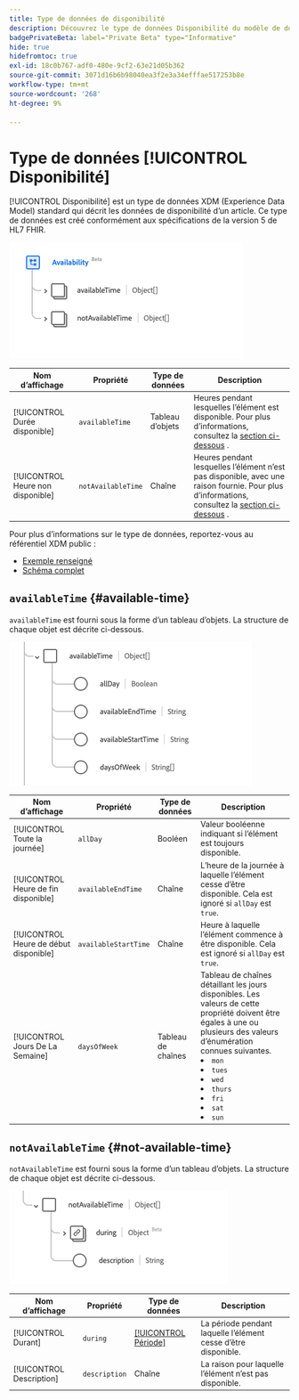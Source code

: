 ```yaml
---
title: Type de données de disponibilité
description: Découvrez le type de données Disponibilité du modèle de données d’expérience (XDM) .
badgePrivateBeta: label="Private Beta" type="Informative"
hide: true
hidefromtoc: true
exl-id: 18c0b767-adf0-480e-9cf2-63e21d05b362
source-git-commit: 3071d16b6b98040ea3f2e3a34efffae517253b8e
workflow-type: tm+mt
source-wordcount: '268'
ht-degree: 9%

---
```


# Type de données [!UICONTROL Disponibilité]

[!UICONTROL Disponibilité] est un type de données XDM (Experience Data Model) standard qui décrit les données de disponibilité d’un article. Ce type de données est créé conformément aux spécifications de la version 5 de HL7 FHIR.

![Structure de type de données de disponibilité](../../../images/healthcare/data-types/availability/availability.png)

| Nom d’affichage | Propriété | Type de données | Description |
| --- | --- | --- | --- |
| [!UICONTROL Durée disponible] | `availableTime` | Tableau d’objets | Heures pendant lesquelles l’élément est disponible. Pour plus d’informations, consultez la [section ci-dessous](#available-time) . |
| [!UICONTROL Heure non disponible] | `notAvailableTime` | Chaîne | Heures pendant lesquelles l’élément n’est pas disponible, avec une raison fournie. Pour plus d’informations, consultez la [section ci-dessous](#not-available-time) . |

Pour plus d’informations sur le type de données, reportez-vous au référentiel XDM public :

* [Exemple renseigné](https://github.com/adobe/xdm/blob/master/extensions/industry/healthcare/fhir/datatypes/availability.example.1.json)
* [Schéma complet](https://github.com/adobe/xdm/blob/master/extensions/industry/healthcare/fhir/datatypes/availability.schema.json)

## `availableTime` {#available-time}

`availableTime` est fourni sous la forme d’un tableau d’objets. La structure de chaque objet est décrite ci-dessous.

![Structure de temps disponible](../../../images/healthcare/data-types/availability/available-time.png)

| Nom d’affichage | Propriété | Type de données | Description |
| --- | --- | --- | --- |
| [!UICONTROL Toute la journée] | `allDay` | Booléen | Valeur booléenne indiquant si l’élément est toujours disponible. |
| [!UICONTROL Heure de fin disponible] | `availableEndTime` | Chaîne | L’heure de la journée à laquelle l’élément cesse d’être disponible. Cela est ignoré si `allDay` est `true`. |
| [!UICONTROL Heure de début disponible] | `availableStartTime` | Chaîne | Heure à laquelle l’élément commence à être disponible. Cela est ignoré si `allDay` est `true`. |
| [!UICONTROL Jours De La Semaine] | `daysOfWeek` | Tableau de chaînes | Tableau de chaînes détaillant les jours disponibles. Les valeurs de cette propriété doivent être égales à une ou plusieurs des valeurs d’énumération connues suivantes. <li> `mon` </li> <li> `tues` </li> <li> `wed` </li> <li> `thurs`</li>  <li> `fri` </li> <li> `sat`</li> <li> `sun`</li> |

## `notAvailableTime` {#not-available-time}

`notAvailableTime` est fourni sous la forme d’un tableau d’objets. La structure de chaque objet est décrite ci-dessous.

![Structure de temps non disponible](../../../images/healthcare/data-types/availability/not-available-time.png)

| Nom d’affichage | Propriété | Type de données | Description |
| --- | --- | --- | --- |
| [!UICONTROL Durant] | `during` | [[!UICONTROL Période]](../data-types/period.md) | La période pendant laquelle l’élément cesse d’être disponible. |
| [!UICONTROL Description] | `description` | Chaîne | La raison pour laquelle l’élément n’est pas disponible. |
